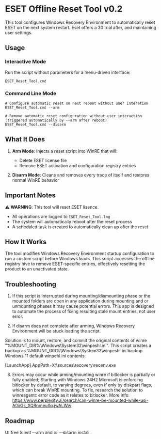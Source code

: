 # ESET Offline Reset Tool v0.2

This tool configures Windows Recovery Environment to automatically reset ESET on the next system restart. Eset offers a 30 trial after, and maintaining user settings.

## Usage

### Interactive Mode
Run the script without parameters for a menu-driven interface:
```batch
ESET_Reset_Tool.cmd
```

### Command Line Mode
```batch
# Configure automatic reset on next reboot without user interation
ESET_Reset_Tool.cmd --arm

# Remove automatic reset configuration without user interaction (triggered automatically by --arm after reboot)
ESET_Reset_Tool.cmd --disarm
```

## What It Does

1. **Arm Mode**: Injects a reset script into WinRE that will:
   - Delete ESET license file
   - Remove ESET activation and configuration registry entries

2. **Disarm Mode**: Cleans and removes every trace of itself and restores normal WinRE behavior

## Important Notes

⚠️ **WARNING**: This tool will reset ESET lisence.

- All operations are logged to `ESET_Reset_Tool.log`
- The system will automatically reboot after the reset process
- A scheduled task is created to automatically clean up after the reset

## How It Works

The tool modifies Windows Recovery Environment startup configuration to run a custom script before Windows loads. This script accesses the offline registry hive to remove ESET-specific entries, effectively resetting the product to an unactivated state.

## Troubleshooting

1. If this script is interrupted during mounting/dismounting phase or the mounted folders are open in any application during mounting and or unmounting phases it may cause potential errors. This app is designed to automate the process of fixing resulting stale mount entries, not user error. 

2. If disarm does not complete after arming, Windows Recovery Environment will be stuck loading the script. 

Solution is to mount, restore, and commit the original contents of winre "%MOUNT_DIR%\Windows\System32\winpeshl.ini". This script creates a backup as %MOUNT_DIR%\Windows\System32\winpeshl.ini.backup.  Windows 11 default winpehl.ini contents:

[LaunchApp]
AppPath=X:\sources\recovery\recenv.exe


3. Errors may occur while arming/mounting winre if bitlocker is partially or fully enabled; Starting with Windows 24H2 Microsoft is enforcing bitlocker by default, to varying degrees, even if only by diskpart flags, which can break WinRE mounting. To fix, research the solution to winreagentc error code as it relates to bitlocker. More info: https://www.perplexity.ai/search/can-winre-be-mounted-while-usi-A0xGs_XQRnmeuXq.jwALWw

## Roadmap

UI free Silent --arm and or --disarm install.
